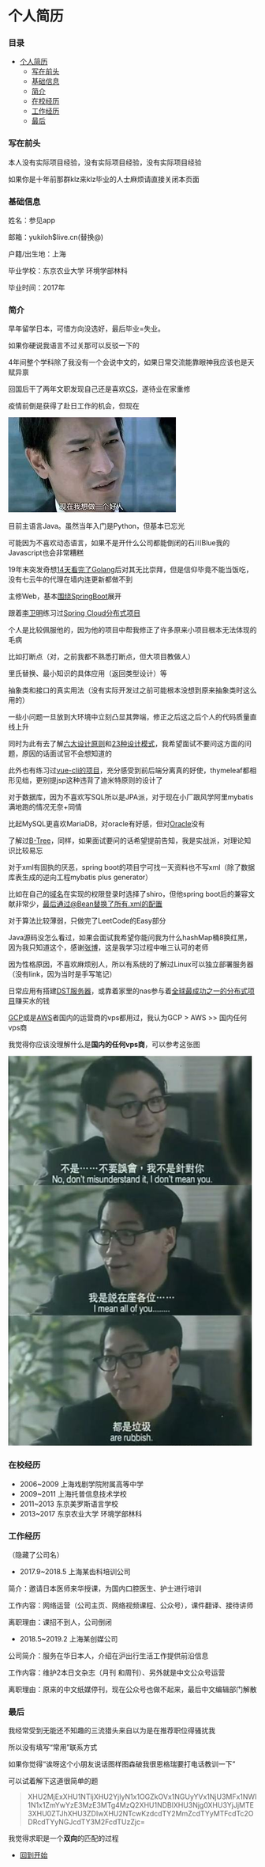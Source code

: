 # 个人简历
### 目录

* [个人简历](#个人简历)
    * [写在前头](#写在前头)
    * [基础信息](#基础信息)
    * [简介](#简介)
    * [在校经历](#在校经历)
    * [工作经历](#工作经历)
    * [最后](#最后)

### 写在前头

本人没有实际项目经验，没有实际项目经验，没有实际项目经验

如果你是十年前那群klz来klz毕业的人士麻烦请直接关闭本页面

### 基础信息
姓名：参见app

邮箱：yukiloh$live.cn(替换@)

户籍/出生地：上海

毕业学校：东京农业大学 环境学部林科 

毕业时间：2017年


### 简介

早年留学日本，可惜方向没选好，最后毕业=失业。

如果你硬说我语言不过关那可以反驳一下的

4年间整个学科除了我没有一个会说中文的，如果日常交流能靠眼神我应该也是天赋异禀

回国后干了两年文职发现自己还是喜欢[CS](https://en.wikipedia.org/wiki/Computer_science)，遂待业在家重修

疫情前倒是获得了赴日工作的机会，但现在

![img](https://raw.githubusercontent.com/yukiloh/my-image-repo/master/timg.jpg)

目前主语言Java。虽然当年入门是Python，但基本已忘光

可能因为不喜欢动态语言，如果不是开什么公司都能倒闭的石川Blue我的Javascript也会非常糟糕

19年末突发奇想[14天看完了Golang](https://github.com/yukiloh/golang-basic-project)后对其无比崇拜，但是信仰毕竟不能当饭吃，没有七云牛的代理在墙内连更新都做不到

主修Web，基本[围绕SpringBoot](https://github.com/yukiloh/spring-boot-basic-project)展开

跟着[李卫明](https://www.funtl.com/)练习过[Spring Cloud分布式项目](https://github.com/yukiloh/spring-cloud-project)

个人是比较佩服他的，因为他的项目中帮我修正了许多原来小项目根本无法体现的毛病

比如打断点（对，之前我都不熟悉打断点，但大项目教做人）

里氏替换、最小知识的具体应用（返回类型设计）等

抽象类和接口的真实用法（没有实际开发过之前可能根本没想到原来抽象类时这么用的）

一些小问题一旦放到大环境中立刻凸显其弊端，修正之后这之后个人的代码质量直线上升

同时为此有去了解[六大设计原则](https://www.jianshu.com/p/8a9bc8d42727)和[23种设计模式](https://www.jianshu.com/p/3f9e289cf51c)，我希望面试不要问这方面的问题，原因的话面试官不会想知道的

此外也有练习过[vue-cli的项目](https://github.com/yukiloh/my-vue-shop-project)，充分感受到前后端分离真的好使，thymeleaf都相形见绌，更别提jsp这种违背了迪米特原则的设计了

对于数据库，因为不喜欢写SQL所以是JPA派，对于现在小厂跟风学阿里mybatis满地跑的情况无奈+同情

比起MySQL更喜欢MariaDB，对oracle有好感，但对[Oracle](https://www.oracle.com/index.html)没有

了解过[B-Tree](https://www.jianshu.com/p/4dcfd7085a85)，同样，如果面试要问的话希望提前告知，我是实战派，对理论知识比较易忘

对于xml有固执的厌恶，spring boot的项目宁可找一天资料也不写xml（除了数据库表生成的逆向工程mybatis plus generator）

比如在自己的[域名](https://murasakichigo.xyz/login)在实现的权限登录时选择了shiro，但他spring boot后的兼容文献非常少，最后通过@Bean替换了所有.xml的配置

对于算法比较薄弱，只做完了LeetCode的Easy部分

Java源码没怎么看过，如果会面试我希望你能问我为什么hashMap桶8换红黑，因为我只知道这个，感谢[张博](https://github.com/blindpirate)，这是我学习过程中唯三认可的老师

因为性格原因，不喜欢麻烦别人，所以有系统的了解过Linux可以独立部署服务器（没有link，因为当时是手写笔记）

日常应用有搭建[DST服务器](https://editor.csdn.net/md/?articleId=90378120)，或靠着家里的nas参与着[全球最成功之一的分布式项目](https://ehwiki.org/wiki/Installing_H@H_on_Debian_or_Ubuntu)赚买水的钱

[GCP](https://cloud.google.com/)或是[AWS](https://amazonaws-china.com/cn/)者国内的运营商的vps都用过，我认为GCP > AWS >> 国内任何vps商

我觉得你应该没理解什么是**国内的任何vps商**，可以参考这张图

![img](https://raw.githubusercontent.com/yukiloh/my-image-repo/master/622762d0f703918f9295ff06543d269758eec4b2.jpg)


### 在校经历
- 2006~2009 上海戏剧学院附属高等中学
- 2009~2011 上海托普信息技术学校
- 2011~2013 东京美罗斯语言学校
- 2013~2017 东京农业大学 环境学部林科

### 工作经历

（隐藏了公司名）

- 2017.9~2018.5 上海某齿科培训公司

简介：邀请日本医师来华授课，为国内口腔医生、护士进行培训

工作内容：网络运营（公司主页、网络视频课程、公众号），课件翻译、接待讲师

离职理由：课招不到人，公司倒闭

- 2018.5~2019.2 上海某创媒公司

公司简介：服务在华日本人，介绍在沪出行生活工作提供前沿信息

工作内容：维护2本日文杂志（月刊 和周刊）、另外就是中文公众号运营

离职理由：原来的中文纸媒停刊，现在公众号也做不起来，最后中文编辑部门解散


### 最后

我经常受到无能还不知趣的三流猎头来自以为是在推荐职位得骚扰我

所以没有填写“常用”联系方式

如果你觉得“诶呀这个小朋友说话图样图森破我很恩格瑞要打电话教训一下”

可以试着解下这道很简单的题
>XHU2MjExXHU1NTljXHU2YjIyN1x1OGZkOVx1NGUyYVx1NjU3MFx1NWI1N1x1ZmYwYzE3MzE3MTg4MzQ2XHU1NDBlXHU3Njg0XHU3YjJjMTE3XHU0ZTJhXHU3ZDIwXHU2NTcwKzdcdTY2MmZcdTYyMTFcdTc2ODRcdTYyNGJcdTY3M2FcdTUzZjc=

我觉得求职是一个**双向**的匹配的过程

* [回到开始](#个人简历)
